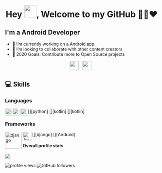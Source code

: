 <h1 align="center">Hey <img src="https://raw.githubusercontent.com/soumyadip007/soumyadip007/master/Hi.gif" width="40px" />, Welcome to my GitHub 👨‍💻❤️</h1>

## I'm a Android Developer
- 🔭 I’m currently working on a Android app.
- 👯 I’m looking to collaborate with other content creators
- 🥅 2020 Goals: Contribute more to Open Source projects

<p align="center">
<a href="https://twitter.com/bhaskarjha514"><img height="30" src="https://raw.githubusercontent.com/soumyadip007/soumyadip007/master/img/social/t.jpg"></a>&nbsp;&nbsp;
<a href="https://www.linkedin.com/in/bhaskarjha514/"><img height="30" src="https://raw.githubusercontent.com/soumyadip007/soumyadip007/master/img/social/l.png"></a>&nbsp;&nbsp;
</p>

## 💻 Skills

### Languages
[<img align="left" alt="Python" width="22px" src="https://github.com/abranhe/programming-languages-logos/blob/master/src/python/python_64x64.png" />][python]
[<img align="left" alt="Kotlin" width="22px" src="https://github.com/abranhe/programming-languages-logos/blob/master/src/kotlin/kotlin_64x64.png" />][kotlin]
[<img align="left" alt="Java" width="22px" src="https://github.com/abranhe/programming-languages-logos/blob/master/src/java/java_64x64.png" />][kotlin]
<br>
### Frameworks
[<img align="left" alt="django" width="55px" src="https://www.djangoproject.com/m/img/logos/django-logo-negative.png" />][django]
[<img align="left" alt="Android" width="28px" src="https://user-images.githubusercontent.com/35396885/90538521-4ced7680-e19c-11ea-929f-e7b49030efcf.png" />][Android]
<br>

#### Overall profile stats
![](https://github-readme-stats.vercel.app/api?username=bhaskarjha514&count_private=true&theme=merko&show_icons=true&hide=prs)

<img src="https://gpvc.arturio.dev/bhaskarjha514" alt="profile views"/>  <img alt="GitHub followers" src="https://img.shields.io/github/followers/AjjuSingh?style=social"/> 


